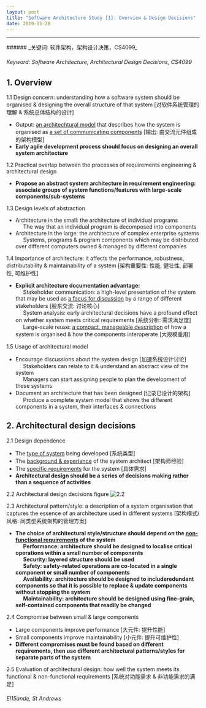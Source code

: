 ```yaml
---
layout: post
title: "Software Architecture Study [1]: Overview & Design Decisions"
date: 2019-11-28
---
```

<hr>
###### _关键词: 软件架构，架构设计决策，CS4099_

###### _Keyword: Software Architecture, Architectural Design Decisions, CS4099_

## 1. Overview

1.1 Design concern: understanding how a software system should be organised & designing the overall structure of that system [对软件系统管理的理解 & 系统总体结构的设计]  
- Output: <u>an architechtural model</u> that describes how the system is organised as <u>a set of communicating components</u> [输出: 由交流元件组成的架构模型]  
- __Early agile development process should focus on designing an overall system architecture__

1.2 Practical overlap between the processes of requirements engineering & architectural design  
- __Propose an abstract system architecture in requirement engineering: associate groups of system functions/features with large-scale components/sub-systems__

1.3 Design levels of abstraction  
- Architecture in the small: the architecture of individual programs  
&nbsp;&nbsp;&nbsp;&nbsp;&nbsp;The way that an individual program is decomposed into components  
- Architecture in the large: the architecture of complex enterprise systems  
&nbsp;&nbsp;&nbsp;&nbsp;&nbsp;Systems, programs & program components which may be distributed over different computers owned & managed by different companies

1.4 Importance of architecture: it affects the performance, robustness, distributability & maintainability of a system [架构重要性: 性能, 健壮性, 部署性, 可维护性]  
- __Explicit architecture documentation advantage:__  
&nbsp;&nbsp;&nbsp;&nbsp;&nbsp;Stakeholder communication: a high-level presentation of the system that may be used as <u>a focus for discussion</u> by a range of different stakeholders [股东交流: 讨论核心]  
&nbsp;&nbsp;&nbsp;&nbsp;&nbsp;System analysis: early architectural decisions have a profound effect on whether system meets critical requirements [系统分析: 需求满足度]  
&nbsp;&nbsp;&nbsp;&nbsp;&nbsp;Large-scale reuse: <u>a compact, manageable description</u> of how a system is organised & how the components interoperate [大规模重用]

1.5 Usage of architectural model  
- Encourage discussions about the system design [加速系统设计讨论]  
&nbsp;&nbsp;&nbsp;&nbsp;&nbsp;Stakeholders can relate to it & understand an abstract view of the system  
&nbsp;&nbsp;&nbsp;&nbsp;&nbsp;Managers can start assigning people to plan the development of these systems  
- Document an architecture that has been designed [记录已设计的架构]  
&nbsp;&nbsp;&nbsp;&nbsp;&nbsp;Produce a complete system model that shows the different components in a system, their interfaces & connections

## 2. Architectural design decisions

2.1 Design dependence  
- The <u>type of system</u> being developed [系统类型]  
- The <u>background & experience</u> of the system architect [架构师经验]  
- The <u>specific requirements</u> for the system [具体需求]  
- __Architectural design should be a series of decisions making rather than a sequence of activities__

2.2 Architectural design decisions figure
![2.2](https://note.youdao.com/yws/res/54820/WEBRESOURCEc1538db43f78c8947ea75cde49c511ba)

2.3 Architectural pattern/style: a description of a system organisation that captures the essence of an architecture used in different systems [架构模式/风格: 同类型系统架构的管理方案]  
- __The choice of architectural style/structure should depend on the <u>non-functional requirements</u> of the system__  
&nbsp;&nbsp;&nbsp;&nbsp;&nbsp;__Performance: architecture should be designed to localise critical operations within a small number of components__  
&nbsp;&nbsp;&nbsp;&nbsp;&nbsp;__Security: layered structure should be used__  
&nbsp;&nbsp;&nbsp;&nbsp;&nbsp;__Safety: safety-related operations are co-located in a single component or small number of components__  
&nbsp;&nbsp;&nbsp;&nbsp;&nbsp;__Availability: architecture should be designed to includeredundant components so that it is possible to replace & update components without stopping the system__  
&nbsp;&nbsp;&nbsp;&nbsp;&nbsp;__Maintainability: architecture should be designed using fine-grain, self-contained components that readily be changed__

2.4 Compromise between small & large components  
- Large components improve performance [大元件: 提升性能]  
- Small components improve maintainability [小元件: 提升可维护性]  
- __Different compromises must be found based on different requirements, then use different architectural patterns/styles for separate parts of the system__

2.5 Evaluation of architectural design: how well the system meets its functional & non-functional requirements [系统对功能需求 & 非功能需求的满足]

###### _El15ande, St Andrews_
